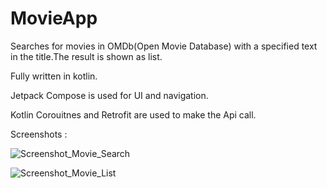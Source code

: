 
# MovieApp
Searches for movies in OMDb(Open Movie Database) with a specified text in the title.The result is shown as list.

Fully written in kotlin.

Jetpack Compose is used for UI and navigation.

Kotlin Corouitnes and Retrofit are used to make the Api call.

Screenshots : 

![Screenshot_Movie_Search](https://github.com/anumariaantony/MovieApp/assets/34173165/7d43d7d1-9e88-4cfe-8c41-8e0b31f697d9)

![Screenshot_Movie_List](https://github.com/anumariaantony/MovieApp/assets/34173165/268b0d46-8163-4935-a62c-9346f57a376a)
